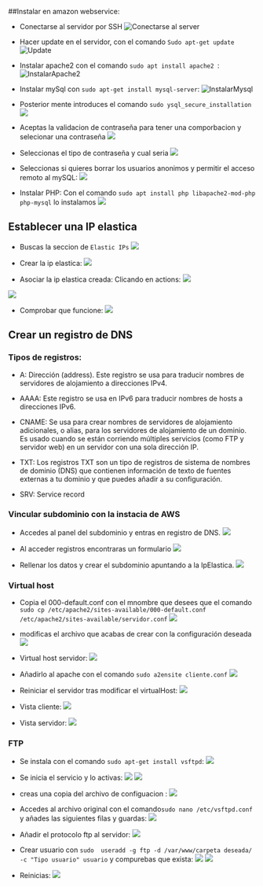 ##Instalar en amazon webservice:

* Conectarse al servidor por SSH
![Conectarse al server](tarea1/Screenshot_1.jpg)

* Hacer update en el servidor, con el comando `Sudo apt-get update`
![Update](tarea1/Screenshot_2.jpg)

* Instalar apache2 con el comando `sudo apt install apache2 `:
![InstalarApache2](tarea1/Screenshot_3.jpg)

* Instalar mySql con  `sudo apt-get install mysql-server`:
![InstalarMysql](tarea1/instalarMySQL.jpg)

* Posterior mente introduces el comando `sudo ysql_secure_installation`
![](tarea1/SecurityScript1.jpg)

* Aceptas la validacion de contraseña para tener una comporbacion y selecionar una contraseña
![](tarea1/SecurityScript2.jpg)

* Seleccionas el tipo de contraseña y cual seria
![](tarea1/SecurityScript3.jpg)

* Seleccionas si quieres borrar los usuarios anonimos y permitir el acceso remoto al mySQL: 
![](tarea1/SecurityScript4.png)

* Instalar PHP:
Con el comando `sudo apt install php libapache2-mod-php php-mysql` lo instalamos 
![](tarea1/phpInstalation.jpg)

## Establecer una IP elastica
* Buscas la seccion de `Elastic IPs`
![](tarea2/primerClick.jpg)

* Crear la ip elastica:
![](tarea2/CrearIpElastica.jpg)

* Asociar la ip elastica creada:
Clicando en actions:
![](tarea2/action.jpg)

![](tarea2/AsociarIP.jpg)

* Comprobar que funcione: 
![](tarea2/asociada.jpg)

## Crear un registro de DNS

### Tipos de registros:

* A: Dirección (address). Este registro se usa para traducir nombres de servidores de alojamiento a direcciones IPv4.

* AAAA: Este registro se usa en IPv6 para traducir nombres de hosts a direcciones IPv6.

* CNAME: Se usa para crear nombres de servidores de alojamiento adicionales, o alias, para los servidores de alojamiento de un dominio. Es usado cuando se están corriendo múltiples servicios (como FTP y servidor web) en un servidor con una sola dirección IP.

* TXT: Los registros TXT son un tipo de registros de sistema de nombres de dominio (DNS) que contienen información de texto de fuentes externas a tu dominio y que puedes añadir a su configuración.

* SRV:  Service record

### Vincular subdominio con la instacia de AWS

* Accedes al panel del subdominio y entras en registro de DNS.
![](tarea3/registroDNS.jpg)

* Al acceder registros encontraras un formulario
![](tarea3/DatosARellenar.jpg)

* Rellenar los datos y crear el subdominio apuntando a la IpElastica.
![](tarea3/CrearElRegistro.jpg)

### Virtual host

* Copia el 000-default.conf con el mnombre que desees que el comando `sudo cp /etc/apache2/sites-available/000-default.conf /etc/apache2/sites-available/servidor.conf`
![](tarea4/CopiarElbase.jpg)

* modificas el archivo que acabas de crear con la configuración deseada
![](tarea4/modificar.jpg)

* Virtual host servidor: 
![](tarea4/VirtualHost.jpg)

* Añadirlo al apache con el comando `sudo a2ensite cliente.conf`
![](tarea4/meterloComoEnable.jpg)

* Reiniciar el servidor tras modificar el virtualHost:
![](tarea4/ReiniciarApache.jpg)

* Vista cliente:
![](tarea4/cliente.jpg)

* Vista servidor:
![](tarea4/Servidor.jpg)

### FTP

* Se instala con el comando `sudo apt-get install vsftpd`:
![](tarea5/instalar.jpg)

* Se inicia el servicio y lo activas:
![](tarea5/iniciar.jpg)
![](tarea5/iniciar2.jpg)

* creas una copia del archivo de configuacion :
![](tarea5/CopiaParaModificar.jpg)

* Accedes al archivo original con el comando`sudo nano /etc/vsftpd.conf` y añades las siguientes filas y guardas:
![](tarea5/vsftpd.conf.jpg)

* Añadir el protocolo ftp al servidor:
![](tarea5/puertoFTP.jpg)

* Crear usuario con `sudo  useradd -g ftp -d /var/www/carpeta deseada/ -c "Tipo usuario" usuario` y compurebas que exista:
![](tarea5/crearElUsuario.jpg)
![](tarea5/verificarElusuario.jpg)

* Reinicias:
![](tarea5/restart.jpg)

